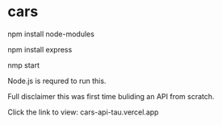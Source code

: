 # cars

npm install node-modules

npm install express

nmp start

Node.js is requred to run this.

Full disclaimer this was first time buliding an API from scratch.

Click the link to view:
cars-api-tau.vercel.app

